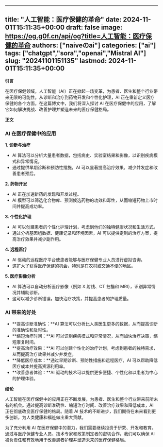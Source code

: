 
---
title: "人工智能：医疗保健的革命"
date: 2024-11-01T15:11:35+00:00
draft: false
image: https://og.g0f.cn/api/og?title=人工智能：医疗保健的革命
authors: ["naiveのai"]
categories: ["ai"]
tags: ["chatgpt","sora","openai","Mistral AI"]
slug: "20241101151135"
lastmod: 2024-11-01T15:11:35+00:00
---
**引言**

在医疗保健领域，人工智能（AI）正在掀起一场变革，为患者、医生和整个行业带来无限的可能性。从诊断和治疗到药物开发和个性化护理，AI 正在重新定义医疗保健的各个方面。在这篇博文中，我们将深入探讨 AI 在医疗保健中的应用，了解它如何解决挑战、改善护理并塑造未来的医疗保健格局。

**正文**

### AI 在医疗保健中的应用

**1. 诊断与治疗**

* AI 算法可以分析大量患者数据，包括病史、实验室结果和影像，以识别疾病模式和异常情况。
* 通过提供早期诊断和预防性措施，AI 可以显著提高治疗效果，减少并发症和改善患者预后。

**2. 药物开发**

* AI 正在加速新药的发现和开发过程。
* AI 模型可以筛选化合物库、预测候选药物的功效和毒性，从而缩短药物上市时间并提高成功率。

**3. 个性化护理**

* AI 可以创建患者的个性化护理计划，考虑到他们的独特健康状况和生活方式。
* 通过分析基因组数据、健康记录和环境因素，AI 可以提供定制的治疗方案，提高治疗效果并减少副作用。

**4. 远程医疗**

* AI 驱动的远程医疗平台使患者能够与医疗保健专业人员进行虚拟咨询。
* 这扩大了获得医疗保健的机会，特别是在农村或交通不便的地区。

**5. 医疗影像分析**

* AI 算法可以自动分析医疗影像（例如 X 射线、CT 扫描和 MRI），识别异常情况并辅助诊断。
* 这可以减少诊断错误，加快治疗决策，并提高患者的护理质量。

### AI 带来的好处

* **提高诊断准确性：**AI 算法可以分析比人类医生更多的数据，从而提高诊断的准确性和及时性。
* **缩短治疗时间：**AI 可以识别疾病模式和异常情况，从而加快治疗决策，缩短康复时间。
* **提高治疗效果：**AI 可以创建个性化的治疗计划，考虑到患者的独特需求，从而提高治疗效果并减少并发症。
* **降低医疗成本：**通过早期诊断、预防性措施和远程医疗，AI 可以帮助降低医疗成本并提高资源利用率。
* **改善患者体验：**AI 驱动的技术可以提供更多便捷、个性化和以患者为中心的护理体验。

**结论**

人工智能在医疗保健中的应用正在不断发展，为患者、医生和整个行业带来前所未有的机会。通过提高诊断准确性、缩短治疗时间、改善治疗效果和降低成本，AI 正在彻底改变医疗保健的格局。随着 AI 技术的不断进步，我们期待在未来看到更多创新，为人类健康和福祉做出重大贡献。

为了充分利用 AI 在医疗保健中的潜力，我们需要继续投资于研究、开发和教育。通过与医疗保健专业人员、技术专家和政策制定者的密切合作，我们可以确保 AI 被负责任和有效地用于改善患者护理并塑造未来的医疗保健格局。